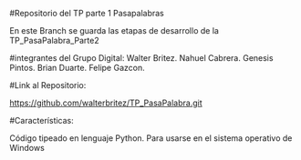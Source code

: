 #Repositorio del TP parte 1 Pasapalabras

En este Branch se guarda las etapas de desarrollo de la TP_PasaPalabra_Parte2

#integrantes del Grupo Digital: Walter Britez. Nahuel Cabrera. Genesis Pintos. Brian Duarte. Felipe Gazcon.

#Link al Repositorio:

https://github.com/walterbritez/TP_PasaPalabra.git

#Características:

Código tipeado en lenguaje Python. Para usarse en el sistema operativo de Windows
 